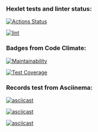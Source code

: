 ### Hexlet tests and linter status:
[![Actions Status](https://github.com/Morozov33/python-project-lvl1/workflows/hexlet-check/badge.svg)](https://github.com/Morozov33/python-project-lvl1/actions)

[![lint](https://github.com/Morozov33/python-project-lvl1/actions/workflows/lint.yml/badge.svg)](https://github.com/Morozov33/python-project-lvl1/actions/workflows/lint.yml)

### Badges from Code Climate:
[![Maintainability](https://api.codeclimate.com/v1/badges/31d0d1d272b4da4f88cf/maintainability)](https://codeclimate.com/github/Morozov33/python-project-lvl1/maintainability)

[![Test Coverage](https://api.codeclimate.com/v1/badges/31d0d1d272b4da4f88cf/test_coverage)](https://codeclimate.com/github/Morozov33/python-project-lvl1/test_coverage)

### Records test from Asciinema:
[![asciicast](https://asciinema.org/a/M7Uo0B8HlBd6B2osPNd9m5SDh.svg)](https://asciinema.org/a/M6Uo0B8HlBd6B2osPNd9m5SDh)

[![asciicast](https://asciinema.org/a/GvzKfIKrbhOa0MKJEJkhSJW6F.svg)](https://asciinema.org/a/GvzKfIKrbhOa0MKJEJkhSJW6F)

[![asciicast](https://asciinema.org/a/GxyOh0n5riXQMkT8N4vGvachh.svg)](https://asciinema.org/a/GxyOh0n5riXQMkT8N4vGvachh)
